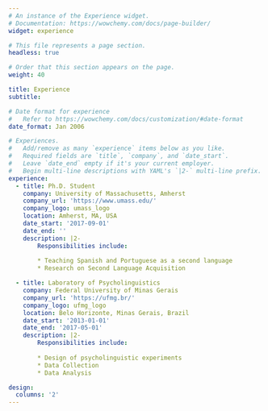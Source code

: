 ```yaml
---
# An instance of the Experience widget.
# Documentation: https://wowchemy.com/docs/page-builder/
widget: experience

# This file represents a page section.
headless: true

# Order that this section appears on the page.
weight: 40

title: Experience
subtitle:

# Date format for experience
#   Refer to https://wowchemy.com/docs/customization/#date-format
date_format: Jan 2006

# Experiences.
#   Add/remove as many `experience` items below as you like.
#   Required fields are `title`, `company`, and `date_start`.
#   Leave `date_end` empty if it's your current employer.
#   Begin multi-line descriptions with YAML's `|2-` multi-line prefix.
experience:
  - title: Ph.D. Student
    company: University of Massachusetts, Amherst
    company_url: 'https://www.umass.edu/'
    company_logo: umass_logo
    location: Amherst, MA, USA
    date_start: '2017-09-01'
    date_end: ''
    description: |2-
        Responsibilities include:
        
        * Teaching Spanish and Portuguese as a second language
        * Research on Second Language Acquisition

  - title: Laboratory of Psycholinguistics
    company: Federal University of Minas Gerais
    company_url: 'https://ufmg.br/'
    company_logo: ufmg_logo
    location: Belo Horizonte, Minas Gerais, Brazil
    date_start: '2013-01-01'
    date_end: '2017-05-01'
    description: |2-
        Responsibilities include:
        
        * Design of psycholinguistic experiments
        * Data Collection
        * Data Analysis

design:
  columns: '2'
---
```

